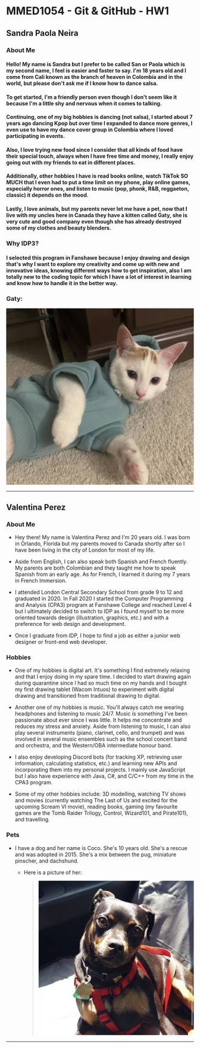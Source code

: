 # **MMED1054 - Git & GitHub - HW1**

[Team Member #1]: #
## **Sandra Paola Neira**

### **About Me**

#### Hello! My name is Sandra but I prefer to be called San or Paola which is my second name, I feel is easier and faster to say. I'm 18 years old and I come from Cali known as the branch of heaven in Colombia and in the world, but please don't ask me if I know how to dance salsa.

#### To get started, I'm a friendly person even though I don't seem like it because I'm a little shy and nervous when it comes to talking.

####  Continuing, one of my big hobbies is dancing (not salsa), I started about 7 years ago dancing Kpop but over time I expanded to dance more genres, I even use to have my dance cover group in Colombia where I loved participating in events.

#### Also, I love trying new food since I consider that all kinds of food have their special touch, always when I have free time and money, I really enjoy going out with my friends to eat in different places.

#### Additionally, other hobbies I have is read books online, watch TikTok SO MUCH that I even had to put a time limit on my phone, play online games, especially horror ones, and listen to music (pop, phonk, R&B, reggaeton, classic) it depends on the mood.

#### Lastly, I love animals, but my parents never let me have a pet, now that I live with my uncles here in Canada they have a kitten called Gaty, she is very cute and good company even though she has already destroyed some of my clothes and beauty blenders.

### **Why IDP3?**

#### I selected this program in Fanshawe because I enjoy drawing and design that's why I want to explore my creativity and come up with new and innovative ideas, knowing different ways how to get inspiration, also I am totally new to the coding topic for which I have a lot of interest in learning and know how to handle it in the better way.

### **Gaty:**

![Gaty photo](img/Gaty.jpg)

---

[Team Member #2]: #
## **Valentina Perez**

### **About Me**

* Hey there! My name is Valentina Perez and I'm 20 years old. I was born in Orlando, Florida but my parents moved to Canada shortly after so I have been living in the city of London for most of my life.

* Aside from English, I can also speak both Spanish and French fluently. My parents are both Colombian and they taught me how to speak Spanish from an early age. As for French, I learned it during my 7 years in French Immersion.

* I attended London Central Secondary School from grade 9 to 12 and graduated in 2020. In Fall 2020 I started the Computer Programming and Analysis (CPA3) program at Fanshawe College and reached Level 4 but I ultimately decided to switch to IDP as I found myself to be more oriented towards design (illustration, graphics, etc.) and with a preference for web design and development.

* Once I graduate from IDP, I hope to find a job as either a junior web designer or front-end web developer.

### **Hobbies**

* One of my hobbies is digital art. It's something I find extremely relaxing and that I enjoy doing in my spare time. I decided to start drawing again during quarantine since I had so much time on my hands and I bought my first drawing tablet (Wacom Intuos) to experiment with digital drawing and transitioned from traditional drawing to digital.

* Another one of my hobbies is music. You'll always catch me wearing headphones and listening to music 24/7. Music is something I've been passionate about ever since I was little. It helps me concentrate and reduces my stress and anxiety. Aside from listening to music, I can also play several instruments (piano, clarinet, cello, and trumpet) and was involved in several music ensembles such as the school concert band and orchestra, and the Western/OBA intermediate honour band.

* I also enjoy developing Discord bots (for tracking XP, retrieving user information, calculating statistics, etc.) and learning new APIs and incorporating them into my personal projects. I mainly use JavaScript but I also have experience with Java, C#, and C/C++ from my time in the CPA3 program.

* Some of my other hobbies include: 3D modelling, watching TV shows and movies (currently watching The Last of Us and excited for the upcoming Scream VI movie), reading books, gaming (my favourite games are the Tomb Raider Trilogy, Control, Wizard101, and Pirate101), and travelling.

### **Pets**
* I have a dog and her name is Coco. She's 10 years old. She's a rescue and was adopted in 2015. She's a mix between the pug, miniature pinscher, and dachshund.
    * Here is a picture of her:

        > ![My dog, Coco, laying down in the car](img/Coco.jpg)

---